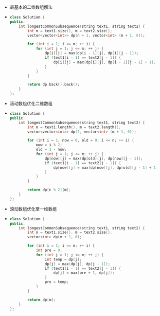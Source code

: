 - 最基本的二维数组解法

- ```cpp
  class Solution {
  public:
      int longestCommonSubsequence(string text1, string text2) {
          int n = text1.size(), m = text2.size();
          vector<vector<int>> dp(n + 1, vector<int> (m + 1, 0));
  
          for (int i = 1; i <= n; ++ i) {
              for (int j = 1; j <= m; ++ j) {
                  dp[i][j] = max(dp[i - 1][j], dp[i][j - 1]);
                  if (text1[i - 1] == text2[j - 1]) {
                      dp[i][j] = max(dp[i][j], dp[i - 1][j - 1] + 1);
                  }
              }
          }
  
          return dp.back().back();
      }
  };
  ```



- 滚动数组优化二维数组

- ```cpp
  class Solution {
  public:
      int longestCommonSubsequence(string text1, string text2) {
          int n = text1.length(), m = text2.length();
          vector<vector<int>> dp(2, vector<int> (m + 1, 0));
  
          for (int i = 1, now = 0, old = 0; i <= n; ++ i) {
              now = i % 2;
              old = 1 - now;
              for (int j = 1; j <= m; ++ j) {
                  dp[now][j] = max(dp[old][j], dp[now][j - 1]);
                  if (text1[i - 1] == text2[j - 1]) {
                      dp[now][j] = max(dp[now][j], dp[old][j - 1] + 1);
                  }
              }
          }
  
          return dp[n % 2][m];
      }
  };
  ```



- 滚动数组优化至一维数组

- ```cpp
  class Solution {
  public:
      int longestCommonSubsequence(string text1, string text2) {
          int n = text1.size(), m = text2.size();
          vector<int> dp(m + 1, 0);
  
          for (int i = 1; i <= n; ++ i) {
              int pre = 0;
              for (int j = 1; j <= m; ++ j) {
                  int temp = dp[j];
                  dp[j] = max(dp[j], dp[j - 1]);
                  if (text1[i - 1] == text2[j - 1]) {
                      dp[j] = max(pre + 1, dp[j]);
                  }
                  pre = temp;
              }
          }
  
          return dp[m];
      }
  };
  ```